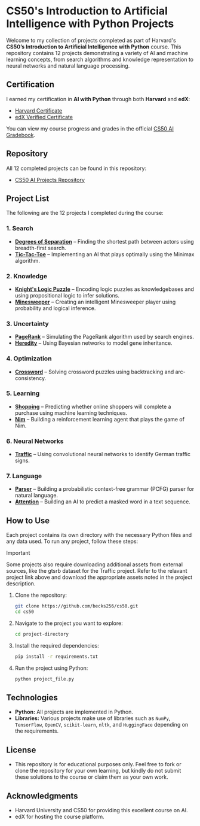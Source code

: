 # CS50's Introduction to Artificial Intelligence with Python Projects

Welcome to my collection of projects completed as part of Harvard's **CS50’s Introduction to Artificial Intelligence with Python** course. This repository contains 12 projects demonstrating a variety of AI and machine learning concepts, from search algorithms and knowledge representation to neural networks and natural language processing.

## Certification

I earned my certification in **AI with Python** through both **Harvard** and **edX**:

- [Harvard Certificate](https://certificates.cs50.io/8fe6f96d-95f8-4e61-9834-2790a3f5d25d.pdf?size=letter)
- [edX Verified Certificate](https://courses.edx.org/certificates/1b144ba229404f66b825a646ad97230b)

You can view my course progress and grades in the official [CS50 AI Gradebook](https://submit.cs50.io/users/becks256/ai50/projects/2024).

## Repository

All 12 completed projects can be found in this repository:

- [CS50 AI Projects Repository](https://github.com/becks256/cs50)

## Project List

The following are the 12 projects I completed during the course:

### 1. Search
* [**Degrees of Separation**](https://cs50.harvard.edu/ai/2024/projects/0/degrees/) – Finding the shortest path between actors using breadth-first search.
* [**Tic-Tac-Toe**](https://cs50.harvard.edu/ai/2024/projects/0/tictactoe/) – Implementing an AI that plays optimally using the Minimax algorithm.

### 2. Knowledge
* [**Knight's Logic Puzzle**](https://cs50.harvard.edu/ai/2024/projects/1/knights/) – Encoding logic puzzles as knowledgebases and using propositional logic to infer solutions.
* [**Minesweeper**](https://cs50.harvard.edu/ai/2024/projects/1/minesweeper/) – Creating an intelligent Minesweeper player using probability and logical inference.

### 3. Uncertainty
* [**PageRank**](https://cs50.harvard.edu/ai/2024/projects/2/pagerank/) – Simulating the PageRank algorithm used by search engines.
* [**Heredity**](https://cs50.harvard.edu/ai/2024/projects/2/heredity/) – Using Bayesian networks to model gene inheritance.

### 4. Optimization
* [**Crossword**](https://cs50.harvard.edu/ai/2024/projects/3/crossword/) – Solving crossword puzzles using backtracking and arc-consistency.

### 5. Learning
* [**Shopping**](https://cs50.harvard.edu/ai/2024/projects/4/shopping/) – Predicting whether online shoppers will complete a purchase using machine learning techniques.
* [**Nim**](https://cs50.harvard.edu/ai/2024/projects/4/nim/) – Building a reinforcement learning agent that plays the game of Nim.

### 6. Neural Networks
* [**Traffic**](https://cs50.harvard.edu/ai/2024/projects/5/traffic/) – Using convolutional neural networks to identify German traffic signs.

### 7. Language
* [**Parser**](https://cs50.harvard.edu/ai/2024/projects/6/parser/) – Building a probabilistic context-free grammar (PCFG) parser for natural language.
* [**Attention**](https://cs50.harvard.edu/ai/2024/projects/6/attention/) – Building an AI to predict a masked word in a text sequence.

## How to Use

Each project contains its own directory with the necessary Python files and any data used. To run any project, follow these steps:

> [!IMPORTANT]
> Some projects also require downloading additional assets from external sources, like the gtsrb dataset for the Traffic project.  Refer to the relavant project link above and download the appropriate assets noted in the project description. 

1. Clone the repository:
   ```bash
   git clone https://github.com/becks256/cs50.git
   cd cs50
   ```
   
2. Navigate to the project you want to explore:
    ```bash
    cd project-directory
    ```

3. Install the required dependencies:
    ```bash
    pip install -r requirements.txt
    ```

4. Run the project using Python:
    ```bash
    python project_file.py
    ```

## Technologies
* **Python:** All projects are implemented in Python.
* **Libraries:** Various projects make use of libraries such as `NumPy`, `TensorFlow`, `OpenCV`, `scikit-learn`, `nltk`, and `HuggingFace` depending on the requirements.

## License
* This repository is for educational purposes only. Feel free to fork or clone the repository for your own learning, but kindly do not submit these solutions to the course or claim them as your own work.

## Acknowledgments
* Harvard University and CS50 for providing this excellent course on AI.
* edX for hosting the course platform.
